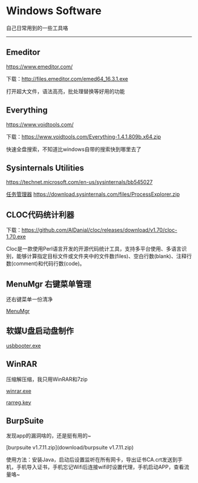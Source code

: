 # Windows Software

自己日常用到的一些工具咯

----

## Emeditor

https://www.emeditor.com/

下载：http://files.emeditor.com/emed64_16.3.1.exe

打开超大文件，语法高亮，批处理替换等好用的功能


## Everything

https://www.voidtools.com/

下载：https://www.voidtools.com/Everything-1.4.1.809b.x64.zip

快速全盘搜索，不知道比windows自带的搜索快到哪里去了

## **Sysinternals Utilities**

https://technet.microsoft.com/en-us/sysinternals/bb545027

[任务管理器](download/procexp.exe) https://download.sysinternals.com/files/ProcessExplorer.zip

## CLOC代码统计利器

下载：https://github.com/AlDanial/cloc/releases/download/v1.70/cloc-1.70.exe

Cloc是一款使用Perl语言开发的开源代码统计工具，支持多平台使用、多语言识别，能够计算指定目标文件或文件夹中的文件数(files)、空白行数(blank)、注释行数(comment)和代码行数(code)。

## MenuMgr 右键菜单管理

还右键菜单一份清净

[MenuMgr](download/MenuMgr.exe)

## 软媒U盘启动盘制作

[usbbooter.exe](download/usbbooter.exe)

## WinRAR

压缩解压缩，我只用WinRAR和7zip

[winrar.exe](download/winrar.exe)

[rarreg.key](download/rarreg.key)

## BurpSuite

发现app的漏洞啥的，还是挺有用的~

[burpsuite v1.7.11.zip](download/burpsuite v1.7.11.zip)

使用方法：安装Java，启动后设置监听在所有网卡，导出证书CA.crt发送到手机，手机导入证书，手机忘记Wifi后连接wifi时设置代理，手机启动APP，查看流量咯~